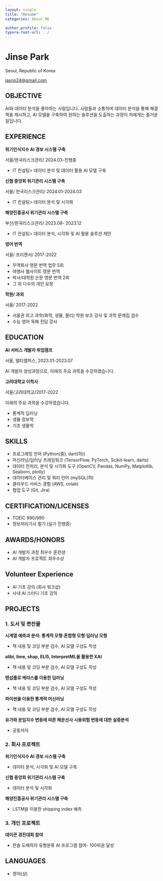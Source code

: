 ```yaml
---
layout: single
title: "Resume"
categories: About_ME

author_profile: false
typora-root-url: ../
---
```



# Jinse Park

Seoul, Republic of Korea

jasnp24@gmail.com 

## OBJECTIVE

AI와 데이터 분석을 좋아하는 사람입니다. 사람들과 소통하며 데이터 분석을 통해 해결책을 제시하고, AI 모델을 구축하여 원하는 솔루션을 도출하는 과정이 저에게는 즐거운 일입니다.

## EXPERIENCE

**위기인식지수 AI 경보 시스템 구축**

서울/한국리스크관리/ 2024.03-진행중

* IT 컨설팅> 데이터 분석 및 데이터 활용 AI 모델 구축

**신협 중앙회 위기관리 시스템 구축**

서울/ 한국리스크관리/ 2024.01-2024.03

* IT 컨설팅> 데이터 분석 및 시각화

**해양진흥공사 위기관리 시스템 구축**

부산/한국리스크관리/ 2023.08- 2023.12

* IT 컨설팅> 데이터 분석, 시각화 및  AI 활용 솔루션 제안

**영어 번역**

서울/ 프리랜서/ 2017-2022

* 무역회사 영문 번역 업무 5회
* 여행사 웹사이트 영문 번역
* 박사/대학원 논문 영문 번역 2회
* 그 외 다수의 개인 요청 

**학원/ 과외**                      

서울/ 2017-2022

- 서울권 외고 과학(화학, 생물, 물리) 학원 보조 강사 및 과학 문제집 검수
- 수능 영어 독해 전담 강사

## EDUCATION

**AI 서비스 개발자 취업캠프**

서울, 멀티캠퍼스, 2023.01-2023.07

AI 개발자 양성과정으로, 아래의 주요 과목을 수강하였습니다.

**고려대학교 이학사**	

서울/고려대학교/2017-2022

아래의 주요 과목을 수강하였습니다.

* 통계적 딥러닝
* 생물 정보학
* 기초 생물학

## SKILLS

* 프로그래밍 언어 (Python(중), dart(하))
* 머신러닝/딥러닝 프레임워크 (TensorFlow, PyTorch, Scikit-learn, darts)
* 데이터 전처리, 분석 및 시각화 도구 (OpenCV, Pandas, NumPy, Matplotlib, Seaborn, plotly)
* 데이터베이스 관리 및 쿼리 언어 (mySQL(하)
* 클라우드 서비스 경험 (AWS, colab)
* 협업 도구 (Git, Jira)

## CERTIFICATION/LICENSES

* TOEIC 990/990
* 정보처리기사 필기 (실기 진행중)

## AWARDS/HONORS

* AI 개발자 과정 최우수 훈련생
* AI 개발자 프로젝트 최우수상

## Volunteer Experience

* AI 기초 강의 (회사 워크샵)
* 사내 AI 스터디 기초 강의

## PROJECTS

### 1. 도서 및 편찬물

**시계열 예측과 분석: 통계적 모형·혼합형 모형·딥러닝 모형**

* 책 내용 및 코딩 부분 검수, AI 모델 구성도 작성

**alibi, lime, shap, ELI5, InterpretML을 활용한 XAI**

* 책 내용 및 코딩 부분 검수, AI 모델 구성도 작성

**텐섭플로 케라스를 이용한 딥러닝**

* 책 내용 및 코딩 부분 검수, AI 모델 구성도 작성

**파이썬을 이용한 통계적 머신러닝**

* 책 내용 및 코딩 부분 검수, AI 모델 구성도 작성

**유가와 운임지수 변동에 따른 해운선사 시용위험 변동에 대한 실증분석**

* 공동저자

### 2. 회사 프로젝트

**위기인식지수 AI 경보 시스템 구축**

* 데이터 분석, 시각화 및 AI 모델 구축

**신협 중앙회 위기관리 시스템 구축**

* 데이터 분석 및 시각화

**해양진흥공사 위기관리 시스템 구축**

* LSTM을 이용한 shipping index 예측

### 3. 개인 프로젝트

**데이콘 경진대회 참여**

* 한솔 도배하자 유형분류 AI 프로그램 참여- 100위권 달성

## LANGUAGES

* 영어(상)
